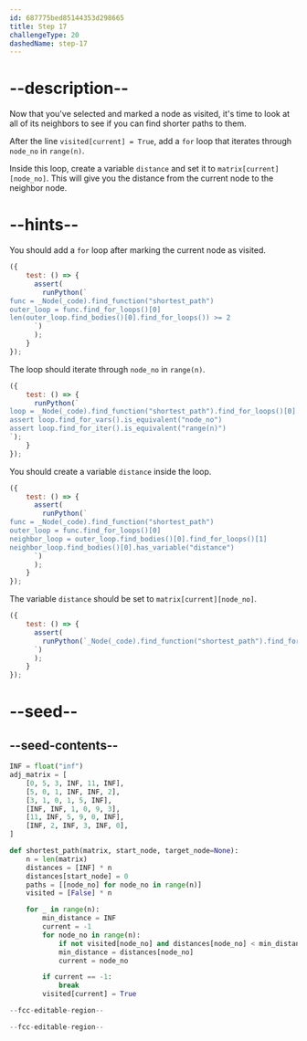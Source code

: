 ```yaml
---
id: 687775bed85144353d298665
title: Step 17
challengeType: 20
dashedName: step-17
---
```


# --description--

Now that you've selected and marked a node as visited, it's time to look at all of its neighbors to see if you can find shorter paths to them.

After the line `visited[current] = True`, add a `for` loop that iterates through `node_no` in `range(n)`.

Inside this loop, create a variable `distance` and set it to `matrix[current][node_no]`. This will give you the distance from the current node to the neighbor node.

# --hints--

You should add a `for` loop after marking the current node as visited.

```js
({
    test: () => {
      assert(
        runPython(`
func = _Node(_code).find_function("shortest_path")
outer_loop = func.find_for_loops()[0]
len(outer_loop.find_bodies()[0].find_for_loops()) >= 2
      `)
      );
    }
});
```

The loop should iterate through `node_no` in `range(n)`.

```js
({
    test: () => {
      runPython(`  
loop = _Node(_code).find_function("shortest_path").find_for_loops()[0].find_bodies()[0].find_for_loops()[1]  
assert loop.find_for_vars().is_equivalent("node_no")  
assert loop.find_for_iter().is_equivalent("range(n)")  
`);
    }
});
```

You should create a variable `distance` inside the loop.

```js
({
    test: () => {
      assert(
        runPython(`
func = _Node(_code).find_function("shortest_path")
outer_loop = func.find_for_loops()[0]
neighbor_loop = outer_loop.find_bodies()[0].find_for_loops()[1]
neighbor_loop.find_bodies()[0].has_variable("distance")
      `)
      );
    }
});
```

The variable `distance` should be set to `matrix[current][node_no]`.

```js
({
    test: () => {
      assert(
        runPython(`_Node(_code).find_function("shortest_path").find_for_loops()[0].find_bodies()[0].find_for_loops()[1].find_bodies()[0].is_equivalent("distance = matrix[current][node_no]")
      `)
      );
    }
});
```

# --seed--

## --seed-contents--

```py
INF = float("inf")
adj_matrix = [
    [0, 5, 3, INF, 11, INF],
    [5, 0, 1, INF, INF, 2],
    [3, 1, 0, 1, 5, INF],
    [INF, INF, 1, 0, 9, 3],
    [11, INF, 5, 9, 0, INF],
    [INF, 2, INF, 3, INF, 0],
]

def shortest_path(matrix, start_node, target_node=None):
    n = len(matrix)
    distances = [INF] * n
    distances[start_node] = 0
    paths = [[node_no] for node_no in range(n)]
    visited = [False] * n

    for _ in range(n):
        min_distance = INF
        current = -1
        for node_no in range(n):
            if not visited[node_no] and distances[node_no] < min_distance:
            min_distance = distances[node_no]
            current = node_no

        if current == -1:
            break
        visited[current] = True

--fcc-editable-region--

--fcc-editable-region--
```
